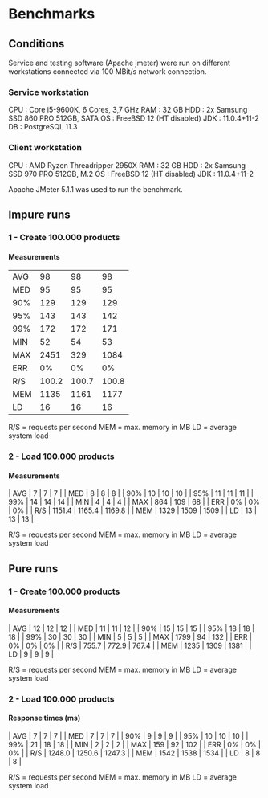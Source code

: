# Benchmarks

## Conditions

Service and testing software (Apache jmeter) were run on different 
workstations connected via 100 MBit/s network connection.

### Service workstation

CPU : Core i5-9600K, 6 Cores, 3,7 GHz
RAM : 32 GB
HDD : 2x Samsung SSD 860 PRO 512GB, SATA
OS  : FreeBSD 12 (HT disabled)
JDK : 11.0.4+11-2
DB  : PostgreSQL 11.3

### Client workstation

CPU : AMD Ryzen Threadripper 2950X
RAM : 32 GB
HDD : 2x Samsung SSD 970 PRO 512GB, M.2
OS  : FreeBSD 12 (HT disabled)
JDK : 11.0.4+11-2

Apache JMeter 5.1.1 was used to run the benchmark.

## Impure runs

### 1 - Create 100.000 products

#### Measurements

|     |        |        |        |
|-----|--------|--------|--------|
| AVG |   98   |   98   |   98   |
| MED |   95   |   95   |   95   |
| 90% |  129   |  129   |  129   |
| 95% |  143   |  143   |  142   |
| 99% |  172   |  172   |  171   |
| MIN |   52   |   54   |   53   |
| MAX | 2451   |  329   | 1084   |
| ERR |    0%  |    0%  |    0%  |
| R/S |  100.2 |  100.7 |  100.8 |
| MEM | 1135   | 1161   | 1177   |
|  LD |   16   |   16   |   16   |

R/S = requests per second
MEM = max. memory in MB
LD  = average system load

### 2 - Load 100.000 products

#### Measurements

| AVG |    7   |    7   |    7   |
| MED |    8   |    8   |    8   |
| 90% |   10   |   10   |   10   |
| 95% |   11   |   11   |   11   |
| 99% |   14   |   14   |   14   |
| MIN |    4   |    4   |    4   |
| MAX |  864   |  109   |   68   |
| ERR |    0%  |    0%  |    0%  |
| R/S | 1151.4 | 1165.4 | 1169.8 |
| MEM | 1329   | 1509   | 1509   |
|  LD |   13   |   13   |   13   |

R/S = requests per second
MEM = max. memory in MB
LD  = average system load

## Pure runs

### 1 - Create 100.000 products

#### Measurements

| AVG |   12   |   12   |   12   |
| MED |   11   |   11   |   12   |
| 90% |   15   |   15   |   15   |
| 95% |   18   |   18   |   18   |
| 99% |   30   |   30   |   30   |
| MIN |    5   |    5   |    5   |
| MAX | 1799   |   94   |  132   |
| ERR |    0%  |    0%  |    0%  |
| R/S |  755.7 |  772.9 |  767.4 |
| MEM | 1235   | 1309   | 1381   |
|  LD |    9   |    9   |    9   |

R/S = requests per second
MEM = max. memory in MB
LD  = average system load

### 2 - Load 100.000 products

#### Response times (ms)

| AVG |    7   |    7   |    7   |
| MED |    7   |    7   |    7   |
| 90% |    9   |    9   |    9   |
| 95% |   10   |   10   |   10   |
| 99% |   21   |   18   |   18   |
| MIN |    2   |    2   |    2   |
| MAX |  159   |   92   |  102   |
| ERR |    0%  |    0%  |    0%  |
| R/S | 1248.0 | 1250.6 | 1247.3 |
| MEM | 1542   | 1538   | 1534   |
|  LD |    8   |    8   |    8   |

R/S = requests per second
MEM = max. memory in MB
LD  = average system load

